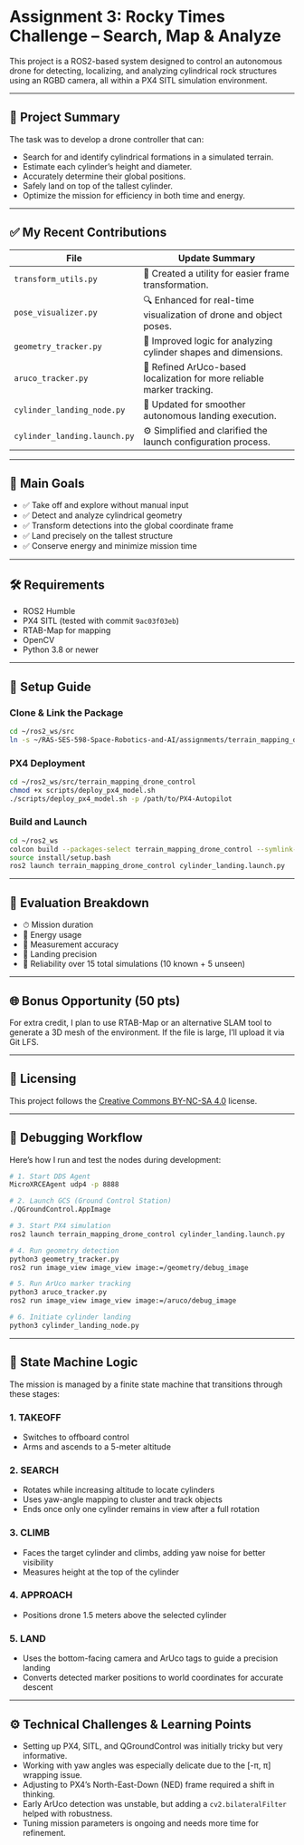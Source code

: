 # Assignment 3: Rocky Times Challenge – Search, Map & Analyze

This project is a ROS2-based system designed to control an autonomous drone for detecting, localizing, and analyzing cylindrical rock structures using an RGBD camera, all within a PX4 SITL simulation environment.

---

## 🚀 Project Summary

The task was to develop a drone controller that can:

- Search for and identify cylindrical formations in a simulated terrain.
- Estimate each cylinder’s height and diameter.
- Accurately determine their global positions.
- Safely land on top of the tallest cylinder.
- Optimize the mission for efficiency in both time and energy.

---

## ✅ My Recent Contributions

| File | Update Summary |
|------|----------------|
| `transform_utils.py` | 📌 Created a utility for easier frame transformation. |
| `pose_visualizer.py` | 🔍 Enhanced for real-time visualization of drone and object poses. |
| `geometry_tracker.py` | 📐 Improved logic for analyzing cylinder shapes and dimensions. |
| `aruco_tracker.py` | 🧭 Refined ArUco-based localization for more reliable marker tracking. |
| `cylinder_landing_node.py` | 🛬 Updated for smoother autonomous landing execution. |
| `cylinder_landing.launch.py` | ⚙️ Simplified and clarified the launch configuration process. |

---

## 🎯 Main Goals

- ✅ Take off and explore without manual input  
- ✅ Detect and analyze cylindrical geometry  
- ✅ Transform detections into the global coordinate frame  
- ✅ Land precisely on the tallest structure  
- ✅ Conserve energy and minimize mission time

---

## 🛠 Requirements

- ROS2 Humble  
- PX4 SITL (tested with commit `9ac03f03eb`)  
- RTAB-Map for mapping  
- OpenCV  
- Python 3.8 or newer

---

## 🔧 Setup Guide

### Clone & Link the Package

```bash
cd ~/ros2_ws/src
ln -s ~/RAS-SES-598-Space-Robotics-and-AI/assignments/terrain_mapping_drone_control .
```

### PX4 Deployment

```bash
cd ~/ros2_ws/src/terrain_mapping_drone_control
chmod +x scripts/deploy_px4_model.sh
./scripts/deploy_px4_model.sh -p /path/to/PX4-Autopilot
```

### Build and Launch

```bash
cd ~/ros2_ws
colcon build --packages-select terrain_mapping_drone_control --symlink-install
source install/setup.bash
ros2 launch terrain_mapping_drone_control cylinder_landing.launch.py
```

---

## 🏁 Evaluation Breakdown

- ⏱ Mission duration  
- 🔋 Energy usage  
- 📏 Measurement accuracy  
- 🎯 Landing precision  
- 🔁 Reliability over 15 total simulations (10 known + 5 unseen)

---

## 🌐 Bonus Opportunity (50 pts)

For extra credit, I plan to use RTAB-Map or an alternative SLAM tool to generate a 3D mesh of the environment. If the file is large, I’ll upload it via Git LFS.

---

## 📜 Licensing

This project follows the [Creative Commons BY-NC-SA 4.0](https://creativecommons.org/licenses/by-nc-sa/4.0/) license.

---

## 🧪 Debugging Workflow

Here’s how I run and test the nodes during development:

```bash
# 1. Start DDS Agent
MicroXRCEAgent udp4 -p 8888

# 2. Launch GCS (Ground Control Station)
./QGroundControl.AppImage

# 3. Start PX4 simulation
ros2 launch terrain_mapping_drone_control cylinder_landing.launch.py

# 4. Run geometry detection
python3 geometry_tracker.py
ros2 run image_view image_view image:=/geometry/debug_image

# 5. Run ArUco marker tracking
python3 aruco_tracker.py
ros2 run image_view image_view image:=/aruco/debug_image

# 6. Initiate cylinder landing
python3 cylinder_landing_node.py
```

---

## 🔄 State Machine Logic

The mission is managed by a finite state machine that transitions through these stages:

### 1. TAKEOFF  
- Switches to offboard control  
- Arms and ascends to a 5-meter altitude  

### 2. SEARCH  
- Rotates while increasing altitude to locate cylinders  
- Uses yaw-angle mapping to cluster and track objects  
- Ends once only one cylinder remains in view after a full rotation  

### 3. CLIMB  
- Faces the target cylinder and climbs, adding yaw noise for better visibility  
- Measures height at the top of the cylinder  

### 4. APPROACH  
- Positions drone 1.5 meters above the selected cylinder  

### 5. LAND  
- Uses the bottom-facing camera and ArUco tags to guide a precision landing  
- Converts detected marker positions to world coordinates for accurate descent

---

## ⚙️ Technical Challenges & Learning Points

- Setting up PX4, SITL, and QGroundControl was initially tricky but very informative.  
- Working with yaw angles was especially delicate due to the [-π, π] wrapping issue.  
- Adjusting to PX4’s North-East-Down (NED) frame required a shift in thinking.  
- Early ArUco detection was unstable, but adding a `cv2.bilateralFilter` helped with robustness.  
- Tuning mission parameters is ongoing and needs more time for refinement.
